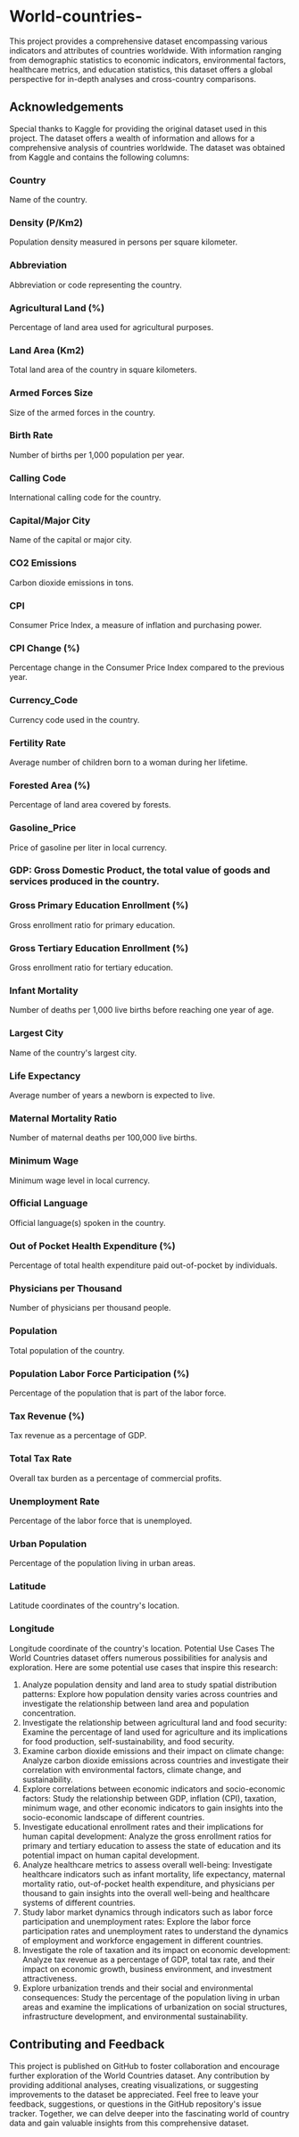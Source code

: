 # World-countries-
This project provides a comprehensive dataset encompassing various indicators and attributes of countries worldwide. With information ranging from demographic statistics to economic indicators, environmental factors, healthcare metrics, and education statistics, this dataset offers a global perspective for in-depth analyses and cross-country comparisons.
## Acknowledgements
Special thanks to Kaggle for providing the original dataset used in this project. The dataset offers a wealth of information and allows for a comprehensive analysis of countries worldwide.
The dataset was obtained from Kaggle and contains the following columns:
### Country
Name of the country.
### Density (P/Km2)
Population density measured in persons per square kilometer.
### Abbreviation
Abbreviation or code representing the country.
### Agricultural Land (%)
Percentage of land area used for agricultural purposes.
### Land Area (Km2)
Total land area of the country in square kilometers.
### Armed Forces Size
Size of the armed forces in the country.
###	Birth Rate
Number of births per 1,000 population per year.
###	Calling Code
International calling code for the country.
###	Capital/Major City
Name of the capital or major city.
###	CO2 Emissions
Carbon dioxide emissions in tons.
###	CPI
Consumer Price Index, a measure of inflation and purchasing power.
###	CPI Change (%)
Percentage change in the Consumer Price Index compared to the previous year.
###	Currency_Code
Currency code used in the country.
###	Fertility Rate
Average number of children born to a woman during her lifetime.
###	Forested Area (%)
Percentage of land area covered by forests.
###	Gasoline_Price
Price of gasoline per liter in local currency.
###	GDP: Gross Domestic Product, the total value of goods and services produced in the country.
###	Gross Primary Education Enrollment (%)
Gross enrollment ratio for primary education.
###	Gross Tertiary Education Enrollment (%)
Gross enrollment ratio for tertiary education.
###	Infant Mortality
Number of deaths per 1,000 live births before reaching one year of age.
###	Largest City
Name of the country's largest city.
###	Life Expectancy
Average number of years a newborn is expected to live.
###	Maternal Mortality Ratio
Number of maternal deaths per 100,000 live births.
###	Minimum Wage
Minimum wage level in local currency.
### Official Language
Official language(s) spoken in the country.
### Out of Pocket Health Expenditure (%)
Percentage of total health expenditure paid out-of-pocket by individuals.
###	Physicians per Thousand
Number of physicians per thousand people.
### Population
Total population of the country.
###	Population Labor Force Participation (%)
Percentage of the population that is part of the labor force.
###	Tax Revenue (%)
Tax revenue as a percentage of GDP.
###	Total Tax Rate
Overall tax burden as a percentage of commercial profits.
###	Unemployment Rate
Percentage of the labor force that is unemployed.
###	Urban Population
Percentage of the population living in urban areas.
###	Latitude
Latitude coordinates of the country's location.
###	Longitude
Longitude coordinate of the country's location.
Potential Use Cases
The World Countries dataset offers numerous possibilities for analysis and exploration. Here are some potential use cases that inspire this research:
1.	Analyze population density and land area to study spatial distribution patterns: Explore how population density varies across countries and investigate the relationship between land area and population concentration.
2.	Investigate the relationship between agricultural land and food security: Examine the percentage of land used for agriculture and its implications for food production, self-sustainability, and food security.
3.	Examine carbon dioxide emissions and their impact on climate change: Analyze carbon dioxide emissions across countries and investigate their correlation with environmental factors, climate change, and sustainability.
4.	Explore correlations between economic indicators and socio-economic factors: Study the relationship between GDP, inflation (CPI), taxation, minimum wage, and other economic indicators to gain insights into the socio-economic landscape of different countries.
5.	Investigate educational enrollment rates and their implications for human capital development: Analyze the gross enrollment ratios for primary and tertiary education to assess the state of education and its potential impact on human capital development.
6.	Analyze healthcare metrics to assess overall well-being: Investigate healthcare indicators such as infant mortality, life expectancy, maternal mortality ratio, out-of-pocket health expenditure, and physicians per thousand to gain insights into the overall well-being and healthcare systems of different countries.
7.	Study labor market dynamics through indicators such as labor force participation and unemployment rates: Explore the labor force participation rates and unemployment rates to understand the dynamics of employment and workforce engagement in different countries.
8.	Investigate the role of taxation and its impact on economic development: Analyze tax revenue as a percentage of GDP, total tax rate, and their impact on economic growth, business environment, and investment attractiveness.
9.	Explore urbanization trends and their social and environmental consequences: Study the percentage of the population living in urban areas and examine the implications of urbanization on social structures, infrastructure development, and environmental sustainability.

## Contributing and Feedback
This project is published on GitHub to foster collaboration and encourage further exploration of the World Countries dataset. Any contribution by providing additional analyses, creating visualizations, or suggesting improvements to the dataset be appreciated.
Feel free to leave your feedback, suggestions, or questions in the GitHub repository's issue tracker. Together, we can delve deeper into the fascinating world of country data and gain valuable insights from this comprehensive dataset.



